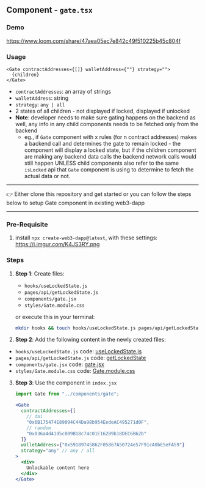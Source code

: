 ## Component - `gate.tsx`
### Demo
https://www.loom.com/share/47aea05ec7e842c49f510225b45c804f
### Usage
```
<Gate contractAddresses={[]} walletAddress={""} strategy="">
  {children}
</Gate>
```
- `contractAddresses`: an array of strings
- `walletAddress`: string
- `strategy`: `any | all`
- 2 states of all children - not displayed if locked, displayed if unlocked
- **Note**: developer needs to make sure gating happens on the backend as well, any info in any child components needs to be fetched only from the backend
    - eg., if `Gate` component with x rules (for n contract addresses) makes a backend call and determines the gate to remain locked - the component will display a locked state, but if the children component are making any backend data calls the backend network calls would still happen UNLESS child components also refer to the same `isLocked` api that `Gate` component is using to determine to fetch the actual data or not.

---

👉 Either clone this repository and get started or you can follow the steps below to setup Gate component in existing web3-dapp

---

### Pre-Requisite
1. install `npx create-web3-dapp@latest`, with these settings: https://i.imgur.com/K4JS3RY.png

### Steps
1. **Step 1**:  Create files:
    - `hooks/useLockedState.js`
    - `pages/api/getLockedState.js`
    - `components/gate.jsx`
    - `styles/Gate.module.css`

    or execute this in your terminal:
    ```bash
    mkdir hooks && touch hooks/useLockedState.js pages/api/getLockedState.js components/gate.jsx styles/Gate.module.css
    ```
2. **Step 2**: Add the following content in the newly created files:
  - `hooks/useLockedState.js`
code: [useLockedState.js](/hooks/useLockedState.js)
  - `pages/api/getLockedState.js` code: [getLockedState](/pages/api/getLockedState.js)
  - `components/gate.jsx` code: [gate.jsx](/components/gate.jsx)
  - `styles/Gate.module.css` code: [Gate.module.css](/styles/Gate.module.css)

3. **Step 3**: Use the component in `index.jsx`
    ```jsx
    import Gate from "../components/gate";
    ```
    ```jsx
    <Gate
      contractAddresses={[
        // dai
        "0x6B175474E89094C44Da98b954EedeAC495271d0F",
        // random
        "0x036a4d41d5c809B18c74c01E162B9b18DEC6B62b"
      ]}
      walletAddress={"0x59189745862F05867A50724e57F91cA0bE5eFA59"}
      strategy="any" // any / all
    >
      <div>
        Unlockable content here
      </div>
    </Gate>
    ```
